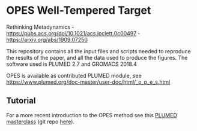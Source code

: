 # OPES Well-Tempered Target
Rethinking Metadynamics - https://pubs.acs.org/doi/10.1021/acs.jpclett.0c00497 - https://arxiv.org/abs/1909.07250

This repository contains all the input files and scripts needed to reproduce the results of the paper, and all the data used to produce the figures.
The software used is PLUMED 2.7 and GROMACS 2018.4

OPES is available as contributed PLUMED module, see https://www.plumed.org/doc-master/user-doc/html/_o_p_e_s.html

## Tutorial
For a more recent introduction to the OPES method see this [PLUMED masterclass](https://www.plumed.org/doc-master/user-doc/html/masterclass-22-03.html) (git repo [here](https://github.com/invemichele/masterclass-22-03/tree/master)).
